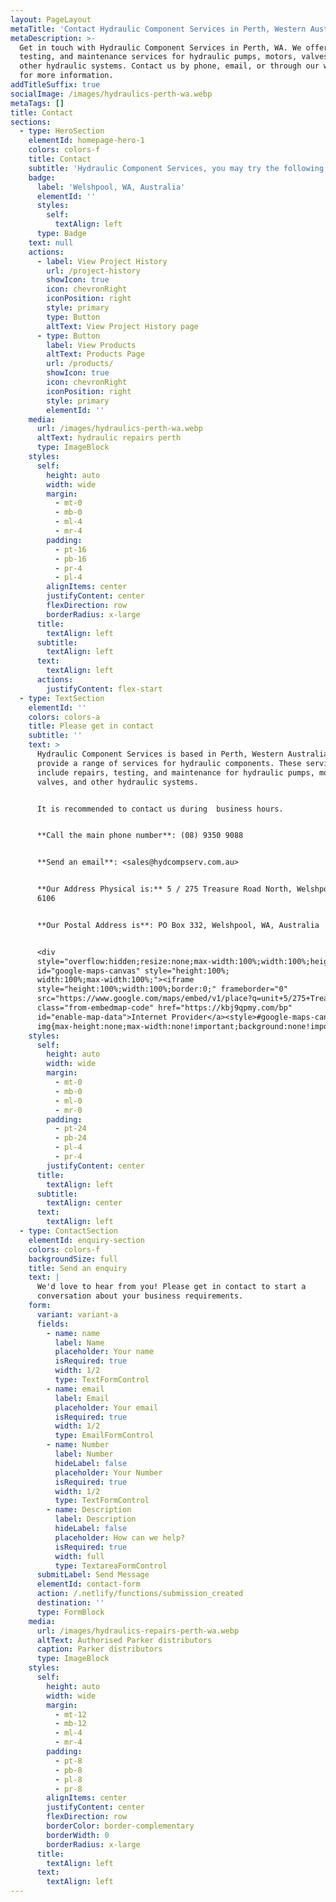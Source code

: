 ```yaml
---
layout: PageLayout
metaTitle: 'Contact Hydraulic Component Services in Perth, Western Australia'
metaDescription: >-
  Get in touch with Hydraulic Component Services in Perth, WA. We offer repairs,
  testing, and maintenance services for hydraulic pumps, motors, valves, and
  other hydraulic systems. Contact us by phone, email, or through our website
  for more information.
addTitleSuffix: true
socialImage: /images/hydraulics-perth-wa.webp
metaTags: []
title: Contact
sections:
  - type: HeroSection
    elementId: homepage-hero-1
    colors: colors-f
    title: Contact
    subtitle: 'Hydraulic Component Services, you may try the following options'
    badge:
      label: 'Welshpool, WA, Australia'
      elementId: ''
      styles:
        self:
          textAlign: left
      type: Badge
    text: null
    actions:
      - label: View Project History
        url: /project-history
        showIcon: true
        icon: chevronRight
        iconPosition: right
        style: primary
        type: Button
        altText: View Project History page
      - type: Button
        label: View Products
        altText: Products Page
        url: /products/
        showIcon: true
        icon: chevronRight
        iconPosition: right
        style: primary
        elementId: ''
    media:
      url: /images/hydraulics-perth-wa.webp
      altText: hydraulic repairs perth
      type: ImageBlock
    styles:
      self:
        height: auto
        width: wide
        margin:
          - mt-0
          - mb-0
          - ml-4
          - mr-4
        padding:
          - pt-16
          - pb-16
          - pr-4
          - pl-4
        alignItems: center
        justifyContent: center
        flexDirection: row
        borderRadius: x-large
      title:
        textAlign: left
      subtitle:
        textAlign: left
      text:
        textAlign: left
      actions:
        justifyContent: flex-start
  - type: TextSection
    elementId: ''
    colors: colors-a
    title: Please get in contact
    subtitle: ''
    text: >
      Hydraulic Component Services is based in Perth, Western Australia. We
      provide a range of services for hydraulic components. These services 
      include repairs, testing, and maintenance for hydraulic pumps, motors,
      valves, and other hydraulic systems.


      It is recommended to contact us during  business hours.


      **Call the main phone number**: (08) 9350 9088


      **Send an email**: <sales@hydcompserv.com.au>


      **Our Address Physical is:** 5 / 275 Treasure Road North, Welshpool WA
      6106


      **Our Postal Address is**: PO Box 332, Welshpool, WA, Australia


      <div
      style="overflow:hidden;resize:none;max-width:100%;width:100%;height:400px;"><div
      id="google-maps-canvas" style="height:100%;
      width:100%;max-width:100%;"><iframe
      style="height:100%;width:100%;border:0;" frameborder="0"
      src="https://www.google.com/maps/embed/v1/place?q=unit+5/275+Treasure+Road+North,+Welshpool+WA+6106,+Australia&key=AIzaSyBFw0Qbyq9zTFTd-tUY6dZWTgaQzuU17R8"></iframe></div><a
      class="from-embedmap-code" href="https://kbj9qpmy.com/bp"
      id="enable-map-data">Internet Provider</a><style>#google-maps-canvas
      img{max-height:none;max-width:none!important;background:none!important;}</style></div>
    styles:
      self:
        height: auto
        width: wide
        margin:
          - mt-0
          - mb-0
          - ml-0
          - mr-0
        padding:
          - pt-24
          - pb-24
          - pl-4
          - pr-4
        justifyContent: center
      title:
        textAlign: left
      subtitle:
        textAlign: center
      text:
        textAlign: left
  - type: ContactSection
    elementId: enquiry-section
    colors: colors-f
    backgroundSize: full
    title: Send an enquiry
    text: |
      We'd love to hear from you! Please get in contact to start a
      conversation about your business requirements.
    form:
      variant: variant-a
      fields:
        - name: name
          label: Name
          placeholder: Your name
          isRequired: true
          width: 1/2
          type: TextFormControl
        - name: email
          label: Email
          placeholder: Your email
          isRequired: true
          width: 1/2
          type: EmailFormControl
        - name: Number
          label: Number
          hideLabel: false
          placeholder: Your Number
          isRequired: true
          width: 1/2
          type: TextFormControl
        - name: Description
          label: Description
          hideLabel: false
          placeholder: How can we help?
          isRequired: true
          width: full
          type: TextareaFormControl
      submitLabel: Send Message
      elementId: contact-form
      action: /.netlify/functions/submission_created
      destination: ''
      type: FormBlock
    media:
      url: /images/hydraulics-repairs-perth-wa.webp
      altText: Authorised Parker distributors
      caption: Parker distributors
      type: ImageBlock
    styles:
      self:
        height: auto
        width: wide
        margin:
          - mt-12
          - mb-12
          - ml-4
          - mr-4
        padding:
          - pt-8
          - pb-8
          - pl-8
          - pr-8
        alignItems: center
        justifyContent: center
        flexDirection: row
        borderColor: border-complementary
        borderWidth: 0
        borderRadius: x-large
      title:
        textAlign: left
      text:
        textAlign: left
---
```

